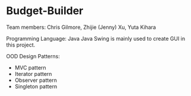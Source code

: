 # Budget-Builder
Team members: Chris Gilmore, Zhijie (Jenny) Xu, Yuta Kihara

Programming Language: Java
Java Swing is mainly used to create GUI in this project.

OOD Design Patterns:
  - MVC pattern
  - Iterator pattern
  - Observer pattern
  - Singleton pattern
